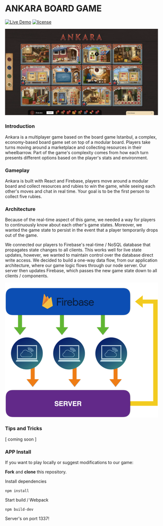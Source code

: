 # ANKARA BOARD GAME

[![Live Demo](https://img.shields.io/badge/Live-Demo-brightgreen.svg?style=plastic)](ankaraboardgame.com) [![license](https://img.shields.io/github/license/mashape/apistatus.svg?style=plastic)](https://github.com/Bombanauts/Bombanauts/blob/master/LICENSE)

<img src="/public/images/AnkaraBoardGame.png" />

### Introduction

Ankara is a multiplayer game based on the board game Istanbul, a complex, economy-based board game set on top of a modular board. Players take turns moving around a marketplace and collecting resources in their wheelbarrow. Part of the game's complexity comes from how each turn presents different options based on the player's stats and environment.

### Gameplay

Ankara is built with React and Firebase, players move around a modular board and collect resources and rubies to win the game, while seeing each other's moves and chat in real time. Your goal is to be the first person to collect five rubies.

### Architecture

Because of the real-time aspect of this game, we needed a way for players to continuously know about each other's game states. Moreover, we wanted the game state to persist in the event that a player temporarily drops out of the game.

We connected our players to Firebase's real-time / NoSQL database that propagates state changes to all clients. This works well for live state updates, however, we wanted to maintain control over the database direct write access. We decided to build a one-way data flow, from our application architecture, where our game logic flows through our node server. Our server then updates Firebase, which passes the new game state down to all clients / components.

<img src="/public/images/Architecture.png" />

### Tips and Tricks

[ coming soon ]

### APP Install

If you want to play locally or suggest modifications to our game:

**Fork** and **clone** this repository.

Install dependencies
```
npm install
```

Start build / Webpack
```
npm build-dev
```

Server's on port 1337!
